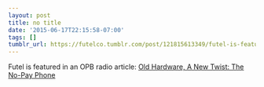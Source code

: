 ```yaml
---
layout: post
title: no title
date: '2015-06-17T22:15:58-07:00'
tags: []
tumblr_url: https://futelco.tumblr.com/post/121815613349/futel-is-featured-in-an-opb-radio-article-old
---
```

Futel is featured in an OPB radio article: [Old Hardware, A New Twist: The No-Pay Phone](http://www.opb.org/news/article/old-hardware-a-new-twist-the-no-pay-phone/)

